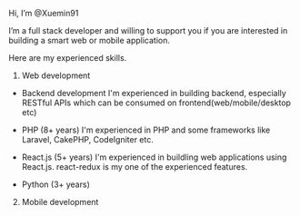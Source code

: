 Hi, I’m @Xuemin91

I’m a full stack developer and willing to support you if you are interested in building a smart web or mobile application.

Here are my experienced skills.

1. Web development
 - Backend development
  I'm experienced in building backend, especially RESTful APIs which can be consumed on frontend(web/mobile/desktop etc)

 - PHP (8+ years)
  I'm experienced in PHP and some frameworks like Laravel, CakePHP, CodeIgniter etc.

 - React.js (5+ years)
  I'm experienced in buildling web applications using React.js. react-redux is my one of the experienced features.

 - Python (3+ years)

2. Mobile development
